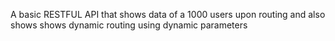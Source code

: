 A basic RESTFUL API that shows data of a 1000 users upon routing and also shows shows dynamic routing using dynamic parameters
